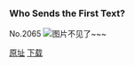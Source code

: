 ### Who Sends the First Text?
No.2065
![图片不见了~~~](https://imgs.xkcd.com/comics/who_sends_the_first_text.png)

[原址](https://xkcd.com//2065) [下载](https://imgs.xkcd.com/comics/who_sends_the_first_text.png)

